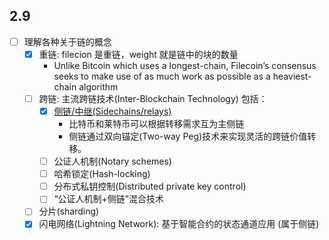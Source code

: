 ## 2.9
- [ ] 理解各种关于链的概念
    - [x] 重链: filecion 是重链，weight 就是链中的块的数量
        - Unlike Bitcoin which uses a longest-chain, Filecoin’s consensus seeks to make use of as much work as possible as a heaviest-chain algorithm
    - [ ] 跨链: 主流跨链技术(Inter-Blockchain Technology) 包括：
        - [x] [侧链/中继(Sidechains/relays)](https://www.hellobtc.com/kp/kc/07/2024_7.html)
            - 比特币和莱特币可以根据转移需求互为主侧链
            - 侧链通过双向锚定(Two-way Peg)技术来实现灵活的跨链价值转移。
        - [ ] 公证人机制(Notary schemes)
        - [ ] 哈希锁定(Hash-locking)
        - [ ] 分布式私钥控制(Distributed private key control)
        - [ ] “公证人机制+侧链”混合技术
    - [ ] 分片(sharding)
    - [x] 闪电网络(Lightning Network): 基于智能合约的状态通道应用 (属于侧链)